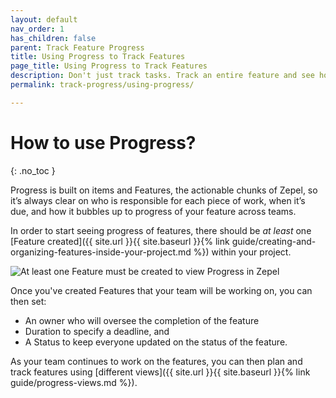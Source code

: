 ```yaml
---
layout: default
nav_order: 1
has_children: false
parent: Track Feature Progress
title: Using Progress to Track Features
page_title: Using Progress to Track Features
description: Don't just track tasks. Track an entire feature and see how much progress you've made across teams. Learn how to do it in Zepel.
permalink: track-progress/using-progress/

---
```

# How to use Progress?
{: .no_toc }

Progress is built on items and Features, the actionable chunks of Zepel, so it’s always clear on who is responsible for each piece of work, when it’s due, and how it bubbles up to progress of your feature across teams.

In order to start seeing progress of features, there should be _at least_ one [Feature created]({{ site.url }}{{ site.baseurl }}{% link guide/creating-and-organizing-features-inside-your-project.md %}) within your project.

![At least one Feature must be created to view Progress in Zepel](/guide/assets/uploads/zepel-progress-one-feature.png "Feature Progress with one Feature")

Once you've created Features that your team will be working on, you can then set:

- An owner who will oversee the completion of the feature
- Duration to specify a deadline, and
- A Status to keep everyone updated on the status of the feature.

As your team continues to work on the features, you can then plan and track features using [different views]({{ site.url }}{{ site.baseurl }}{% link guide/progress-views.md %}).